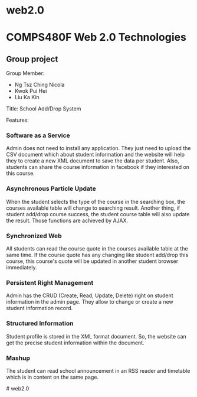 # web2.0
<h1>COMPS480F Web 2.0 Technologies</h1>
<h2>Group project </h2>
Group Member:
	<ul>
		<li>Ng Tsz Ching Nicola </li>
		<li>Kwok Pui Hei </li>
		<li>Liu Ka Kin </li>
	</ul>

Title: School Add/Drop System

Features: 

<h3>Software as a Service</h3>
<p>Admin does not need to install any application. They just need to upload the CSV document which about student information and the website will help they to create a new XML document to save the data per student. Also, students can share the course information in facebook if they interested on this course.</p>

<h3>Asynchronous Particle Update</h3>
<p>When the student selects the type of the course in the searching box, the courses available table will change to searching result. Another thing, if student add/drop course success, the student course table will also update the result. Those functions are achieved by AJAX.</p>

<h3>Synchronized Web</h3>
<p>All students can read the course quote in the courses available table at the same time. If the course quote has any changing like student add/drop this course, this course's quote will be updated in another student browser immediately.</p>

<h3>Persistent Right Management</h3>
<p>Admin has the CRUD (Create, Read, Update, Delete) right on student information in the admin page. They allow to change or create a new student information record.</p>

<h3>Structured Information</h3>
<p>Student profile is stored in the XML format document. So, the website can get the precise student information within the document.</p>

<h3>Mashup</h3>
<p>The student can read school announcement in an RSS reader and timetable which is in content on the same page.</p># web2.0
